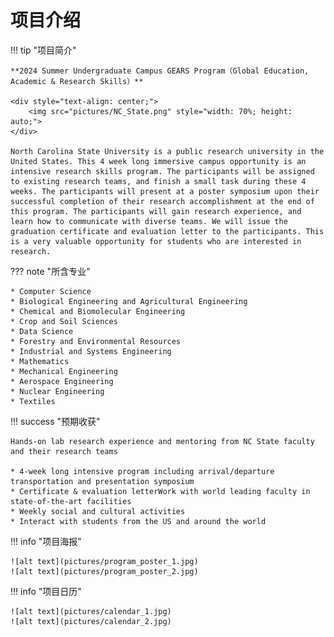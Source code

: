 # 项目介绍
!!! tip "项目简介"

    **2024 Summer Undergraduate Campus GEARS Program（Global Education, Academic & Research Skills）**

    <div style="text-align: center;">
        <img src="pictures/NC_State.png" style="width: 70%; height: auto;">
    </div>

    North Carolina State University is a public research university in the United States. This 4 week long immersive campus opportunity is an intensive research skills program. The participants will be assigned to existing research teams, and finish a small task during these 4 weeks. The participants will present at a poster symposium upon their successful completion of their research accomplishment at the end of this program. The participants will gain research experience, and learn how to communicate with diverse teams. We will issue the graduation certificate and evaluation letter to the participants. This is a very valuable opportunity for students who are interested in research.

??? note "所含专业"

    * Computer Science
    * Biological Engineering and Agricultural Engineering
    * Chemical and Biomolecular Engineering
    * Crop and Soil Sciences
    * Data Science
    * Forestry and Environmental Resources
    * Industrial and Systems Engineering
    * Mathematics
    * Mechanical Engineering
    * Aerospace Engineering
    * Nuclear Engineering
    * Textiles

!!! success "预期收获"
    
    Hands-on lab research experience and mentoring from NC State faculty and their research teams

    * 4-week long intensive program including arrival/departure transportation and presentation symposium
    * Certificate & evaluation letterWork with world leading faculty in state-of-the-art facilities
    * Weekly social and cultural activities
    * Interact with students from the US and around the world

!!! info "项目海报"

    ![alt text](pictures/program_poster_1.jpg)
    ![alt text](pictures/program_poster_2.jpg)

!!! info "项目日历"

    ![alt text](pictures/calendar_1.jpg)
    ![alt text](pictures/calendar_2.jpg)